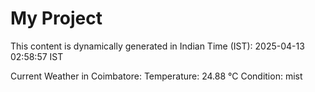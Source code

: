 # My Project

This content is dynamically generated in Indian Time (IST): 2025-04-13 02:58:57 IST


Current Weather in Coimbatore:
Temperature: 24.88 °C
Condition: mist
